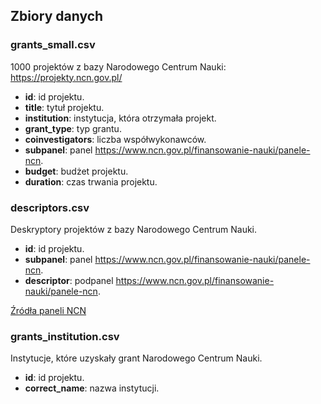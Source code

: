 ## Zbiory danych

### grants_small.csv

1000 projektów z bazy Narodowego Centrum Nauki: https://projekty.ncn.gov.pl/

 - **id**: id projektu.
 - **title**: tytuł projektu.
 - **institution**: instytucja, która otrzymała projekt.
 - **grant_type**: typ grantu.
 - **coinvestigators**: liczba współwykonawców.
 - **subpanel**: panel https://www.ncn.gov.pl/finansowanie-nauki/panele-ncn.
 - **budget**: budżet projektu.
 - **duration**: czas trwania projektu.


### descriptors.csv

Deskryptory projektów z bazy Narodowego Centrum Nauki. 

 - **id**: id projektu.
 - **subpanel**: panel https://www.ncn.gov.pl/finansowanie-nauki/panele-ncn.
 - **descriptor**: podpanel https://www.ncn.gov.pl/finansowanie-nauki/panele-ncn.
 
[Źródła paneli NCN](https://www.granty-na-badania.com/2013/06/skad-ncn-wzia-panele-naukowe.html#.Xm6Uit-YU38)


### grants_institution.csv

Instytucje, które uzyskały grant Narodowego Centrum Nauki.

 - **id**: id projektu.
 - **correct_name**: nazwa instytucji.
